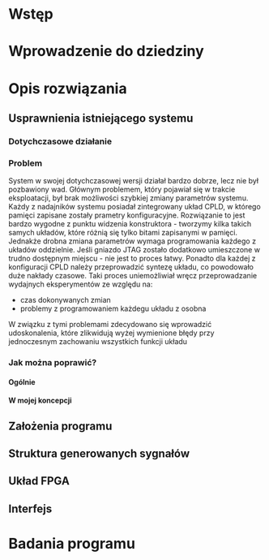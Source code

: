 # Wstęp #

# Wprowadzenie do dziedziny #

# Opis rozwiązania #

## Usprawnienia istniejącego systemu ##

### Dotychczasowe działanie ###

### Problem ###

System w swojej dotychczasowej wersji działał bardzo dobrze, lecz nie był pozbawiony wad. Głównym problemem, który pojawiał się w trakcie eksploatacji, był brak możliwości szybkiej zmiany parametrów systemu. Każdy z nadajników systemu posiadał zintegrowany układ CPLD, w którego pamięci zapisane zostały prametry konfiguracyjne. Rozwiązanie to jest bardzo wygodne z punktu widzenia konstruktora - tworzymy kilka takich samych układów, które różnią się tylko bitami zapisanymi w pamięci. Jednakże drobna zmiana parametrów wymaga programowania każdego z układów oddzielnie. Jeśli gniazdo JTAG zostało dodatkowo umieszczone w trudno dostępnym miejscu - nie jest to proces łatwy. Ponadto dla każdej z konfiguracji CPLD należy przeprowadzić syntezę układu, co powodowało duże nakłady czasowe. Taki proces uniemożliwiał wręcz przeprowadzanie wydajnych eksperymentów ze względu na:

* czas dokonywanych zmian
* problemy z programowaniem każdegu układu z osobna

W związku z tymi problemami zdecydowano się wprowadzić udoskonalenia, które zlikwidują wyżej wymienione błędy przy jednoczesnym zachowaniu wszystkich funkcji układu

### Jak można poprawić? ###


#### Ogólnie ####

#### W mojej koncepcji ####

## Założenia programu ##

## Struktura generowanych sygnałów ##

## Układ FPGA ##

## Interfejs ##



# Badania programu #